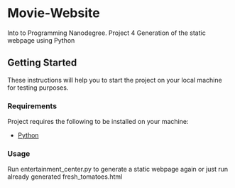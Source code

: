 # Movie-Website
Into to Programming Nanodegree. 
Project 4
Generation of the static webpage using Python

## Getting Started

These instructions will help you to start the project on your local machine for testing purposes.

### Requirements

Project requires the following to be installed on your machine:

  * [Python](https://www.python.org/) 

### Usage

Run entertainment_center.py to generate a static webpage again or just run already generated fresh_tomatoes.html